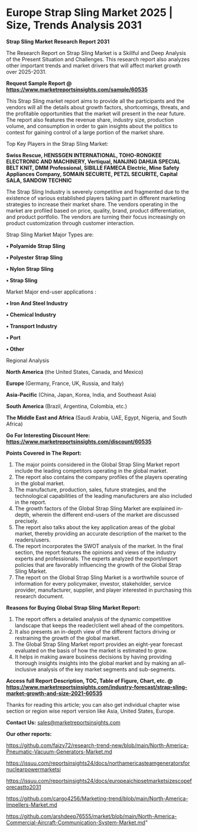 # Europe Strap Sling Market 2025 | Size, Trends Analysis 2031

<strong>Strap Sling Market Research Report 2031</strong>

The Research Report on Strap Sling Market is a Skillful and Deep Analysis of the Present Situation and Challenges. This research report also analyzes other important trends and market drivers that will affect market growth over 2025-2031.

<strong>Request Sample Report @ <a href=https://www.marketreportsinsights.com/sample/60535>https://www.marketreportsinsights.com/sample/60535</a></strong>

This Strap Sling market report aims to provide all the participants and the vendors will all the details about growth factors, shortcomings, threats, and the profitable opportunities that the market will present in the near future. The report also features the revenue share, industry size, production volume, and consumption in order to gain insights about the politics to contest for gaining control of a large portion of the market share.

Top Key Players in the Strap Sling Market:

<strong>Swiss Rescue, HENSSGEN INTERNATIONAL, TOHO-RONGKEE ELECTRONIC AND MACHINERY, Vertiqual, NANJING DAHUA SPECIAL BELT KNIT, DMM Professional, SIBILLE FAMECA Electric, Mine Safety Appliances Company, SOMAIN SECURITE, PETZL SECURITE, Capital SALA, SANDOW TECHNIC</strong>

The Strap Sling Industry is severely competitive and fragmented due to the existence of various established players taking part in different marketing strategies to increase their market share. The vendors operating in the market are profiled based on price, quality, brand, product differentiation, and product portfolio. The vendors are turning their focus increasingly on product customization through customer interaction.

Strap Sling Market Major Types are:

<strong>• Polyamide Strap Sling

• Polyester Strap Sling

• Nylon Strap Sling

• Strap Sling</strong>

Market Major end-user applications :

<strong>• Iron And Steel Industry

• Chemical Industry

• Transport Industry

• Port

• Other</strong>

Regional Analysis

</u><strong><b>North America</b></strong> (the United States, Canada, and Mexico)

<strong><b>Europe </b></strong>(Germany, France, UK, Russia, and Italy)

<strong><b>Asia-Pacific</b></strong> (China, Japan, Korea, India, and Southeast Asia)

<strong><b>South America</b></strong> (Brazil, Argentina, Colombia, etc.)

<strong><b>The Middle East and Africa</b></strong> (Saudi Arabia, UAE, Egypt, Nigeria, and South Africa)

<strong>Go For Interesting Discount Here: <a href=https://www.marketreportsinsights.com/discount/60535>https://www.marketreportsinsights.com/discount/60535</a></strong>

<strong>Points Covered in The Report:</strong>
<ol>
  <li>The major points considered in the Global Strap Sling Market report include the leading competitors operating in the global market.</li>
  <li>The report also contains the company profiles of the players operating in the global market.</li>
  <li>The manufacture, production, sales, future strategies, and the technological capabilities of the leading manufacturers are also included in the report.</li>
  <li>The growth factors of the Global Strap Sling Market are explained in-depth, wherein the different end-users of the market are discussed precisely.</li>
  <li>The report also talks about the key application areas of the global market, thereby providing an accurate description of the market to the readers/users.</li>
  <li>The report incorporates the SWOT analysis of the market. In the final section, the report features the opinions and views of the industry experts and professionals. The experts analyzed the export/import policies that are favorably influencing the growth of the Global Strap Sling Market.</li>
  <li>The report on the Global Strap Sling Market is a worthwhile source of information for every policymaker, investor, stakeholder, service provider, manufacturer, supplier, and player interested in purchasing this research document.</li>
</ol>
<strong>Reasons for Buying Global Strap Sling Market Report:</strong>

<ol>
  <li>The report offers a detailed analysis of the dynamic competitive landscape that keeps the reader/client well ahead of the competitors.</li>
  <li>It also presents an in-depth view of the different factors driving or restraining the growth of the global market.</li>
  <li>The Global Strap Sling Market report provides an eight-year forecast evaluated on the basis of how the market is estimated to grow.</li>
  <li>It helps in making aware business decisions by having providing thorough insights insights into the global market and by making an all-inclusive analysis of the key market segments and sub-segments.</li>
</ol>
<strong>Access full Report Description, TOC, Table of Figure, Chart, etc. @ <a href=https://www.marketreportsinsights.com/industry-forecast/strap-sling-market-growth-and-size-2021-60535>https://www.marketreportsinsights.com/industry-forecast/strap-sling-market-growth-and-size-2021-60535</a></strong>


Thanks for reading this article; you can also get individual chapter wise section or region wise report version like Asia, United States, Europe.

<strong>Contact Us:</strong>
sales@marketreportsinsights.com

<strong>Our other reports:</strong>

<a href=https://github.com/faizy72/research-trend-new/blob/main/North-America-Pneumatic-Vacuum-Generators-Market.md>https://github.com/faizy72/research-trend-new/blob/main/North-America-Pneumatic-Vacuum-Generators-Market.md</a>

<a href=https://issuu.com/reportsinsights24/docs/northamericasteamgeneratorsfornuclearpowermarketsi>https://issuu.com/reportsinsights24/docs/northamericasteamgeneratorsfornuclearpowermarketsi</a>

<a href=https://issuu.com/reportsinsights24/docs/europeaichipsetmarketsizescopeforecastto2031>https://issuu.com/reportsinsights24/docs/europeaichipsetmarketsizescopeforecastto2031</a>

<a href=https://github.com/cargo4256/Marketing-trend/blob/main/North-America-Impellers-Market.md>https://github.com/cargo4256/Marketing-trend/blob/main/North-America-Impellers-Market.md</a>

<a href=https://github.com/arshdeep76555/market/blob/main/North-America-Commercial-Aircraft-Communication-System-Market.md>https://github.com/arshdeep76555/market/blob/main/North-America-Commercial-Aircraft-Communication-System-Market.md</a>"
